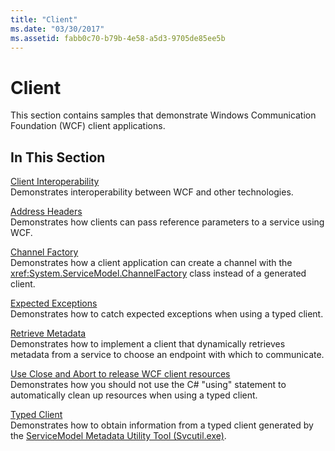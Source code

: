 ```yaml
---
title: "Client"
ms.date: "03/30/2017"
ms.assetid: fabb0c70-b79b-4e58-a5d3-9705de85ee5b
---
```

# Client
This section contains samples that demonstrate Windows Communication Foundation (WCF) client applications.  
  
## In This Section  
 [Client Interoperability](../../../../docs/framework/wcf/samples/client-interoperability.md)  
 Demonstrates interoperability between WCF and other technologies.  
  
 [Address Headers](../../../../docs/framework/wcf/samples/address-headers.md)  
 Demonstrates how clients can pass reference parameters to a service using WCF.  
  
 [Channel Factory](../../../../docs/framework/wcf/samples/channel-factory.md)  
 Demonstrates how a client application can create a channel with the <xref:System.ServiceModel.ChannelFactory> class instead of a generated client.  
  
 [Expected Exceptions](../../../../docs/framework/wcf/samples/expected-exceptions.md)  
 Demonstrates how to catch expected exceptions when using a typed client.  
  
 [Retrieve Metadata](../../../../docs/framework/wcf/samples/retrieve-metadata.md)  
 Demonstrates how to implement a client that dynamically retrieves metadata from a service to choose an endpoint with which to communicate.  
  
 [Use Close and Abort to release WCF client resources](../../../../docs/framework/wcf/samples/use-close-abort-release-wcf-client-resources.md)  
 Demonstrates how you should not use the C# "using" statement to automatically clean up resources when using a typed client.  
  
 [Typed Client](../../../../docs/framework/wcf/samples/typed-client.md)  
 Demonstrates how to obtain information from a typed client generated by the [ServiceModel Metadata Utility Tool (Svcutil.exe)](../../../../docs/framework/wcf/servicemodel-metadata-utility-tool-svcutil-exe.md).
